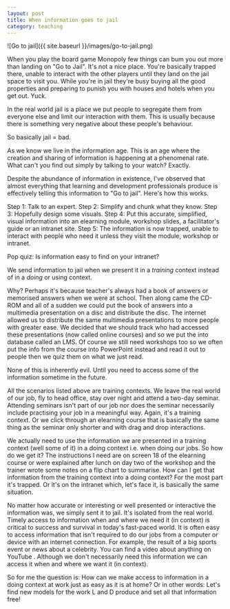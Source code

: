 ```yaml
---
layout: post
title: When information goes to jail
category: teaching
---
```


![Go to jail]({{ site.baseurl }}/images/go-to-jail.png)


When you play the board game Monopoly few things can bum you out more than landing on "Go to Jail". It's not a nice place. You're basically trapped there, unable to interact with the other players until they land on the jail space to visit you. While you're in jail they're busy buying all the good properties and preparing to punish you with houses and hotels when you get out. Yuck.

In the real world jail is a place we put people to segregate them from everyone else and limit our interaction with them. This is usually because there is something very negative about these people's behaviour.

So basically jail = bad.

As we know we live in the information age. This is an age where the creation and sharing of information is happening at a phenomenal rate. What can't you find out simply by talking to your watch? Exactly.

Despite the abundance of information in existence, I've observed that almost everything that learning and development professionals produce is effectively telling this information to "Go to jail". Here's how this works.

Step 1: Talk to an expert.
Step 2: Simplify and chunk what they know.
Step 3: Hopefully design some visuals.
Step 4: Put this accurate, simplified, visual information into an elearning module, workshop slides, a facilitator's guide or an intranet site.
Step 5: The information is now trapped, unable to interact with people who need it unless they visit the module, workshop or intranet.

Pop quiz: Is information easy to find on your intranet?

We send information to jail when we present it in a *training* context instead of in a *doing* or using context.

Why? Perhaps it's because teacher's always had a book of answers or memorised answers when we were at school. Then along came the  CD-ROM and all of a sudden we could put the book of answers into a multimedia presentation on a disc and distribute the disc. The internet allowed us to distribute the same multimedia presentations to more people with greater ease. We decided that we should track who had accessed these presentations (now called online courses) and so we put the into database called an LMS. Of course we still need workshops too so we often put the info from the course into PowerPoint instead and read it out to people then we quiz them on what we just read.

None of this is inherently evil. Until you need to access some of the information sometime in the future.

All the scenarios listed above are training contexts. We leave the real world of our job,  fly to head office, stay over night and attend a two-day seminar. Attending seminars isn't part of our job nor does the seminar necessarily include practising your job in a meaningful way. Again, it's a training context. Or we click through an elearning course that is basically the same thing as the seminar only shorter and with drag and drop interactions.

We actually need to use the information we are presented in a training context (well some of it) in a doing context i.e. when doing our jobs. So how do we get it? The instructions I need are on screen 18 of the elearning course or were explained after lunch on day two of the workshop and the trainer wrote some notes on a flip chart to summarise. How can I get that information from the training context into a doing context? For the most part it's trapped. Or it's on the intranet which, let's face it, is basically the same situation.

No matter how accurate or interesting or well presented or interactive the information was, we simply sent it to jail. It's isolated from the real world. Timely access to information when
and where we need it (in context) is critical to success and survival
in today's fast-paced world. It is often easy to access information that isn't required to do our jobs from a computer or device with an internet connection. For example, the result of a big sports event or news about a celebrity. You can find a video about anything on YouTube . Although we don't necessarily need this information we can access it when and where we want it (in context).

So for me the question is: How can we make access to information in a doing context at work just as easy as it is at home? Or in other words: Let's find new models for the work L and D produce and set
all that information free!
